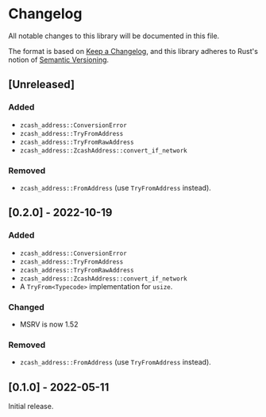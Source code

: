 # Changelog
All notable changes to this library will be documented in this file.

The format is based on [Keep a Changelog](https://keepachangelog.com/en/1.0.0/),
and this library adheres to Rust's notion of
[Semantic Versioning](https://semver.org/spec/v2.0.0.html).

## [Unreleased]
### Added
- `zcash_address::ConversionError`
- `zcash_address::TryFromAddress`
- `zcash_address::TryFromRawAddress`
- `zcash_address::ZcashAddress::convert_if_network`

### Removed
- `zcash_address::FromAddress` (use `TryFromAddress` instead).

## [0.2.0] - 2022-10-19
### Added
- `zcash_address::ConversionError`
- `zcash_address::TryFromAddress`
- `zcash_address::TryFromRawAddress`
- `zcash_address::ZcashAddress::convert_if_network`
- A `TryFrom<Typecode>` implementation for `usize`.

### Changed
- MSRV is now 1.52

### Removed
- `zcash_address::FromAddress` (use `TryFromAddress` instead).

## [0.1.0] - 2022-05-11
Initial release.
